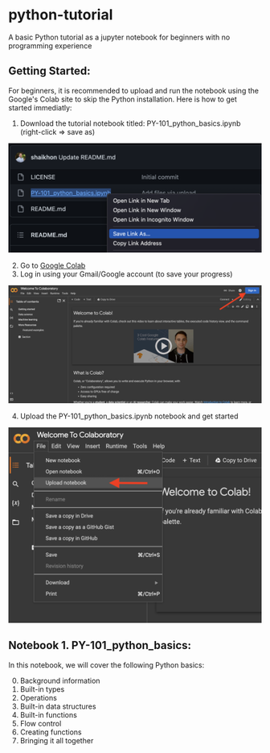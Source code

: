 # python-tutorial
A basic Python tutorial as a jupyter notebook for beginners with no programming experience

## Getting Started:
For beginners, it is recommended to upload and run the notebook using the Google's Colab site to skip the Python installation. Here is how to get started immediatly:

  1. Download the tutorial notebook titled: PY-101_python_basics.ipynb (right-click => save as) 
  <img src="images/download_notebook.png" alt="drawing" width="600"/>
  
  2. Go to [Google Colab](https://colab.research.google.com/)
  3. Log in using your Gmail/Google account (to save your progress)
  <img src="images/colab_login.png" alt="drawing" width="600"/>
  
  4. Upload the PY-101_python_basics.ipynb notebook and get started
  <img src="images/upload_notebook.png" alt="drawing" width="600"/>
  
## Notebook 1. PY-101_python_basics:
In this notebook, we will cover the following Python basics:

  0. Background information
  1. Built-in types
  2. Operations
  3. Built-in data structures
  4. Built-in functions
  5. Flow control
  6. Creating functions
  7. Bringing it all together
